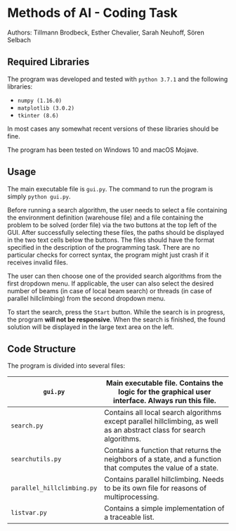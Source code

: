 # Methods of AI - Coding Task
Authors: Tillmann Brodbeck, Esther Chevalier, Sarah Neuhoff, Sören Selbach

## Required Libraries
The program was developed and tested with `python 3.7.1` and the following libraries:
 - `numpy (1.16.0)`
 - `matplotlib (3.0.2)`
 - `tkinter (8.6)`

In most cases any somewhat recent versions of these libraries should be fine.

The program has been tested on Windows 10 and macOS Mojave.

## Usage
The main executable file is `gui.py`. The command to run the program is simply `python gui.py`.

Before running a search algorithm, the user needs to select a file containing the environment definition (warehouse file) and a file containing the problem to be solved (order file) via the two buttons at the top left of the GUI. After successfully selecting these files, the paths should be displayed in the two text cells below the buttons.
The files should have the format specified in the description of the programming task. There are no particular checks for correct syntax, the program might just crash if it receives invalid files.

The user can then choose one of the provided search algorithms from the first dropdown menu. If applicable, the user can also select the desired number of beams (in case of local beam search) or threads (in case of parallel hillclimbing) from the second dropdown menu.

To start the search, press the `Start` button. While the search is in progress, the program **will not be responsive**. When the search is finished, the found solution will be displayed in the large text area on the left.

## Code Structure

The program is divided into several files:

| `gui.py`                   | Main executable file. Contains the logic for the graphical user interface. Always run this file.                       |
|----------------------------|------------------------------------------------------------------------------------------------------------------------|
| `search.py`                | Contains all local search algorithms except parallel hillclimbing, as well as an abstract class for search algorithms. |
| `searchutils.py`           | Contains a function that returns the neighbors of a state, and a function that computes the value of a state.          |
| `parallel_hillclimbing.py` |  Contains parallel hillclimbing. Needs to be its own file for reasons of multiprocessing.                              |
| `listvar.py`               | Contains a simple implementation of a traceable list.                                                                  |
